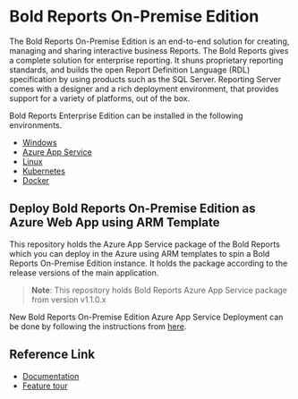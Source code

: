 # Bold Reports On-Premise Edition

 The Bold Reports On-Premise Edition is an end-to-end solution for creating, managing and sharing interactive business Reports. The Bold Reports gives a complete solution for enterprise reporting. It shuns proprietary reporting standards, and builds the open Report Definition Language (RDL) specification by using products such as the SQL Server. Reporting Server comes with a designer and a rich deployment environment, that provides support for a variety of platforms, out of the box.

 Bold Reports Enterprise Edition can be installed in the following environments. 

* [Windows](https://help.boldreports.com/enterprise-reporting/administrator-guide/installation/windows-installer/)
* [Azure App Service](https://help.boldreports.com/enterprise-reporting/administrator-guide/installation/azure-app-service/)
* [Linux](https://help.boldreports.com/enterprise-reporting/administrator-guide/installation/deploy-in-linux/)
* [Kubernetes](https://help.boldreports.com/enterprise-reporting/administrator-guide/installation/deploy-in-kubernetes/)
* [Docker](https://help.boldreports.com/enterprise-reporting/administrator-guide/installation/deploy-in-docker/)
 
## Deploy Bold Reports On-Premise Edition as Azure Web App using ARM Template

This repository holds the Azure App Service package of the Bold Reports which you can deploy in the Azure using ARM templates to spin a Bold Reports On-Premise Edition instance. It holds the package according to the release versions of the main application.

>**Note**: This repository holds Bold Reports Azure App Service package from version v1.1.0.x

New Bold Reports On-Premise Edition Azure App Service Deployment can be done by following the instructions from [here](https://help.boldreports.com/enterprise-reporting/administrator-guide/installation/azure-app-service/using-arm-template/).

## Reference Link

* [Documentation](https://help.boldreports.com/enterprise-reporting/administrator-guide/application-startup/)
* [Feature tour](https://www.boldreports.com/features)
